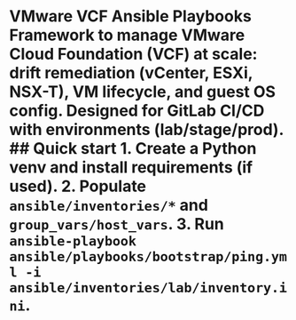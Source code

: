# VMware VCF Ansible Playbooks  Framework to manage VMware Cloud Foundation (VCF) at scale: drift remediation (vCenter, ESXi, NSX-T), VM lifecycle, and guest OS config.  Designed for GitLab CI/CD with environments (lab/stage/prod).  ## Quick start 1. Create a Python venv and install requirements (if used). 2. Populate `ansible/inventories/*` and `group_vars/host_vars`. 3. Run `ansible-playbook ansible/playbooks/bootstrap/ping.yml -i ansible/inventories/lab/inventory.ini`.
